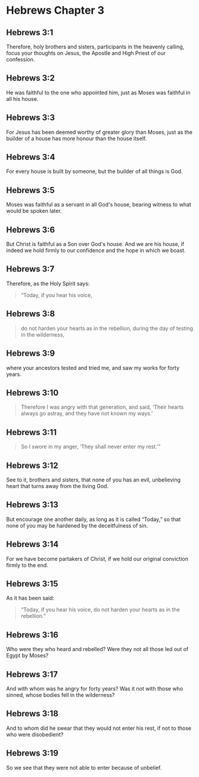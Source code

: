 # Hebrews Chapter 3

## Hebrews 3:1

Therefore, holy brothers and sisters, participants in the heavenly calling, focus your thoughts on Jesus, the Apostle and High Priest of our confession.

## Hebrews 3:2

He was faithful to the one who appointed him, just as Moses was faithful in all his house.

## Hebrews 3:3

For Jesus has been deemed worthy of greater glory than Moses, just as the builder of a house has more honour than the house itself.

## Hebrews 3:4

For every house is built by someone, but the builder of all things is God.

## Hebrews 3:5

Moses was faithful as a servant in all God's house, bearing witness to what would be spoken later.

## Hebrews 3:6

But Christ is faithful as a Son over God's house. And we are his house, if indeed we hold firmly to our confidence and the hope in which we boast.

## Hebrews 3:7

Therefore, as the Holy Spirit says:

> “Today, if you hear his voice,

## Hebrews 3:8

> do not harden your hearts as in the rebellion,
> during the day of testing in the wilderness,

## Hebrews 3:9

where your ancestors tested and tried me, and saw my works for forty years.

## Hebrews 3:10

> Therefore I was angry with that generation,
> and said, ‘Their hearts always go astray,
> and they have not known my ways.’

## Hebrews 3:11

> So I swore in my anger,
> ‘They shall never enter my rest.’”

## Hebrews 3:12

See to it, brothers and sisters, that none of you has an evil, unbelieving heart that turns away from the living God.

## Hebrews 3:13

But encourage one another daily, as long as it is called “Today,” so that none of you may be hardened by the deceitfulness of sin.

## Hebrews 3:14

For we have become partakers of Christ, if we hold our original conviction firmly to the end.

## Hebrews 3:15

As it has been said:

> “Today, if you hear his voice,
> do not harden your hearts as in the rebellion.”

## Hebrews 3:16

Who were they who heard and rebelled? Were they not all those led out of Egypt by Moses?

## Hebrews 3:17

And with whom was he angry for forty years? Was it not with those who sinned, whose bodies fell in the wilderness?

## Hebrews 3:18

And to whom did he swear that they would not enter his rest, if not to those who were disobedient?

## Hebrews 3:19

So we see that they were not able to enter because of unbelief.
